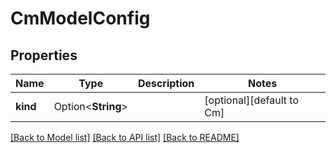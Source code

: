 # CmModelConfig

## Properties

Name | Type | Description | Notes
------------ | ------------- | ------------- | -------------
**kind** | Option<**String**> |  | [optional][default to Cm]

[[Back to Model list]](../README.md#documentation-for-models) [[Back to API list]](../README.md#documentation-for-api-endpoints) [[Back to README]](../README.md)



